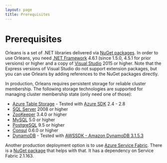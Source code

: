 ```yaml
---
layout: page
title: Prerequisites
---
```


# Prerequisites

Orleans is a set of .NET libraries delivered via [NuGet packages](NuGets.md).
In order to use Orleans, you need [.NET Framework](http://dot.net) 4.6.1 (since 1.5.0, 4.5.1 for prior versions) or higher and a copy of [Visual Studio](https://www.visualstudio.com) 2015 or higher.
Note that the Express versions of Visual Studio do not support extension packages, but you can use Orleans by adding references to the NuGet packages directly.

In production, Orleans requires persistent storage for reliable cluster membership.
The following storage technologies are supported for managing cluster membership state (only need one of those):

* [Azure Table Storage](https://azure.microsoft.com/en-us/services/storage/tables/) - Tested with [Azure SDK](http://azure.microsoft.com/en-us/downloads) 2.4 - 2.8
* [SQL Server](https://www.microsoft.com/en-us/server-cloud/products/sql-server) 2008 or higher
* [ZooKeeper](https://zookeeper.apache.org) 3.4.0 or higher
* [MySQL](https://www.mysql.com) 5.0 or higher
* [PostgreSQL](https://postgresql.org/) 9.5 or higher
* [Consul](https://www.consul.io) 0.6.0 or higher
* [DynamoDB](https://aws.amazon.com/dynamodb/) - Tested with [AWSSDK - Amazon DynamoDB 3.1.5.3](https://www.nuget.org/packages/AWSSDK.DynamoDBv2/3.1.5.3)

Another production deployment option is to use [Azure Service Fabric](https://azure.microsoft.com/en-us/services/service-fabric/).
There is a [NuGet package](https://www.nuget.org/packages/Microsoft.Orleans.ServiceFabric/) that helps with that. It has a dependency on Service Fabric 2.1.163.
